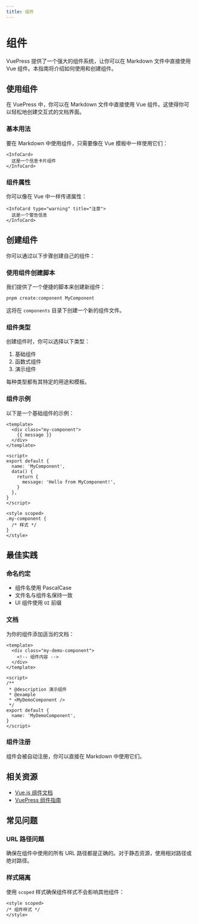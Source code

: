 ```yaml
---
title: 组件
---
```


# 组件

VuePress 提供了一个强大的组件系统，让你可以在 Markdown 文件中直接使用 Vue 组件。本指南将介绍如何使用和创建组件。

## 使用组件

在 VuePress 中，你可以在 Markdown 文件中直接使用 Vue 组件。这使得你可以轻松地创建交互式的文档界面。

### 基本用法

要在 Markdown 中使用组件，只需要像在 Vue 模板中一样使用它们：

```vue
<InfoCard>
  这是一个信息卡片组件
</InfoCard>
```

### 组件属性

你可以像在 Vue 中一样传递属性：

```vue
<InfoCard type="warning" title="注意">
  这是一个警告信息
</InfoCard>
```

## 创建组件

你可以通过以下步骤创建自己的组件：

### 使用组件创建脚本

我们提供了一个便捷的脚本来创建新组件：

```bash
pnpm create:component MyComponent
```

这将在 `components` 目录下创建一个新的组件文件。

### 组件类型

创建组件时，你可以选择以下类型：

1. 基础组件
2. 函数式组件
3. 演示组件

每种类型都有其特定的用途和模板。

### 组件示例

以下是一个基础组件的示例：

```vue
<template>
  <div class="my-component">
    {{ message }}
  </div>
</template>

<script>
export default {
  name: 'MyComponent',
  data() {
    return {
      message: 'Hello from MyComponent!',
    }
  },
}
</script>

<style scoped>
.my-component {
  /* 样式 */
}
</style>
```

## 最佳实践

### 命名约定

- 组件名使用 PascalCase
- 文件名与组件名保持一致
- UI 组件使用 `UI` 前缀

### 文档

为你的组件添加适当的文档：

```vue
<template>
  <div class="my-demo-component">
    <!-- 组件内容 -->
  </div>
</template>

<script>
/**
 * @description 演示组件
 * @example
 * <MyDemoComponent />
 */
export default {
  name: 'MyDemoComponent',
}
</script>
```

### 组件注册

组件会被自动注册，你可以直接在 Markdown 中使用它们。

## 相关资源

- [Vue.js 组件文档](https://cn.vuejs.org/guide/components/registration.html)
- [VuePress 组件指南](https://v2.vuepress.vuejs.org/zh/guide/page.html#组件)

## 常见问题

### URL 路径问题

确保在组件中使用的所有 URL 路径都是正确的。对于静态资源，使用相对路径或绝对路径。

### 样式隔离

使用 `scoped` 样式确保组件样式不会影响其他组件：

```vue
<style scoped>
/* 组件样式 */
</style>
```
